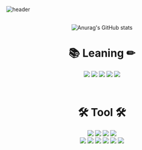 ![header](https://capsule-render.vercel.app/api?type=waving&reversal=true&color=timeGradient&height=300&section=header&text=gurdl0525🕹%20&fontSize=90)<br><br>

<div align="center">
  
![Anurag's GitHub stats](https://github-readme-stats.vercel.app/api?username=gurdl0525&show_icons=true&theme=graywhite)
  
</div>

<h1 align="center"><b>📚 Leaning ✏</b></h1>
<p align="center">
<img src="https://img.shields.io/badge/C-A8B9CC?style=flat&logo=C&logoColor=white"/></a>
<img src="https://img.shields.io/badge/Java-1E8CBE?style=flat&logo=Java&logoColor=white"/></a>
<img src="https://img.shields.io/badge/MySQL-4479A1?style=flat&logo=MySQL&logoColor=white"/></a>
<img src="https://img.shields.io/badge/Spring-6DB33F?style=flat&logo=Spring&logoColor=white"/></a> 
<img src="https://img.shields.io/badge/Spring Boot-6DB33F?style=flat&logo=SpringBoot&logoColor=white"/></a></p><br>
<h1 align="center"><b>🛠 Tool 🛠</b></h1>
<p align="center">
<img src="https://img.shields.io/badge/Intellij IDEA-0C70F2?style=flat&logo=IntellijIDEA&logoColor=white"/></a>
<img src="https://img.shields.io/badge/Visual Studio-5C2D91?style=flat&logo=VisualStudio&logoColor=white"/></a>
<img src="https://img.shields.io/badge/Visual Studio Code-007ACC?style=flat&logo=VisualStudioCode&logoColor=white"/><a>
<img src="https://img.shields.io/badge/Postman-FF6C37?style=flat&logo=Postman&logoColor=white"/></a>
<br>
<img src="https://img.shields.io/badge/GitHub-181717?style=flat&logo=GitHub&logoColor=white"/></a>
<img src="https://img.shields.io/badge/GitKraken-179287?style=flat&logo=GitKraken&logoColor=white"/></a>
<img src="https://img.shields.io/badge/Power Shell-5391FE?style=flat&logo=PowerShell&logoColor=white"/></a>
<img src="https://img.shields.io/badge/Data Grip-B36EE8?style=flat&logo=DataGrip&logoColor=white"/></a>
<img src="https://img.shields.io/badge/Jet Brains-F4396B?style=flat&logo=JetBrains&logoColor=white"/></a>
<img src="https://img.shields.io/badge/Notion-000000?style=flat&logo=Notion&logoColor=white"/></a></p>
<br>
